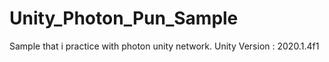# Unity_Photon_Pun_Sample
Sample that i practice with photon unity network.
Unity Version : 2020.1.4f1
